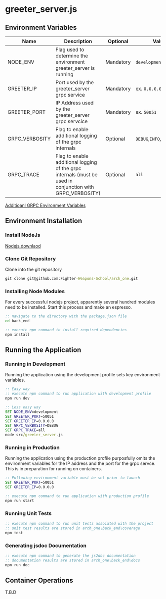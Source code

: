 # greeter_server.js

## Environment Variables
|Name           | Description                                                                                              | Optional                     |Value(s)                   |
|---------------|----------------------------------------------------------------------------------------------------------|------------------------------|---------------------------|
| NODE_ENV      | Flag used to determine the environment greeter_server is running                                         |  Mandatory                   | `development`,`production`|
| GREETER_IP    | Port used by the greeter_server grpc service                                                             |  Mandatory                   | ex. `0.0.0.0`             |
| GREETER_PORT  | IP Address used by the greeter_server grpc servcice                                                      |  Mandatory                   | ex. `50051`               |
| GRPC_VERBOSITY| Flag to enable additional logging of the grpc internals                                                  |  Optional                    | `DEBUG`,`INFO`,`ERROR`    |
| GRPC_TRACE    | Flag to enable additional logging of the grpc internals (must be used in conjunction with GRPC_VERBOSITY)|  Optional                    | `all`                     |

[Additioanl GRPC Environment Variables](https://github.com/grpc/grpc/blob/master/doc/environment_variables.md)

## Environment Installation

### Install NodeJs
[Nodejs downlaod](https://nodejs.org/en/download/)

### Clone Git Repository
Clone into the git repository
```bat
git clone git@github.com:Fighter-Weapons-School/arch_one.git
```

### Installing Node Modules
For every successful nodejs project, apparently several hundred modules need to be installed. Start this process and make an espresso.
```bat
:: navigate to the directory with the package.json file
cd back_end

:: execute npm command to install required dependencies
npm install
```
## Running the Application

### Running in Development
Running the application using the development profile sets key environment variables. 
```bat
:: Easy way
:: execute npm command to run application with development profile
npm run dev

:: Less easy way
SET NODE_ENV=development
SET GREETER_PORT=50051
SET GREETER_IP=0.0.0.0
SET GRPC_VERBOSITY=DEBUG
SET GRPC_TRACE=all
node src/greeter_server.js
```

### Running in Production
Running the application using the production profile purposfully omits the environment variables for the IP address and the port for the grpc servce. This is in preparation for running on containers.
```bat
:: Following environment variable must be set prior to launch
SET GREETER_PORT=50051
SET GREETER_IP=0.0.0.0

:: execute npm command to run application with production profile
npm run start
```

### Running Unit Tests
```bat
:: execute npm command to run unit tests assoiated with the project
:: unit test results are stored in arch_one\back_end\coverage
npm test
```

### Generating jsdoc Documentation
```bat
:: execute npm command to generate the js2doc documentation
:: documentation results are stored in arch_one\back_end\docs
npm run doc
```

## Container Operations
T.B.D